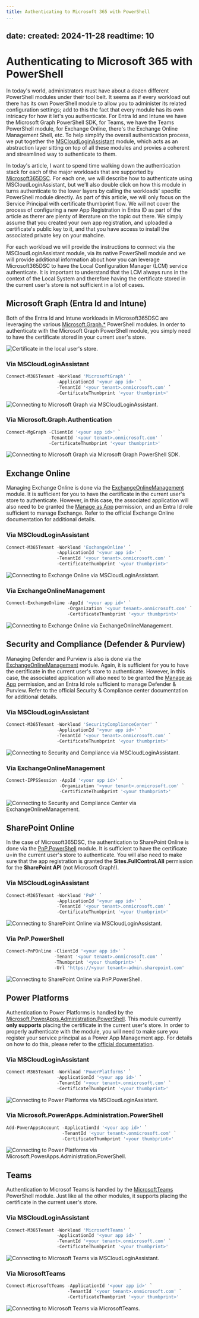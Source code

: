 ```yaml
---
title: Authenticating to Microsoft 365 with PowerShell
...
```

date:
  created: 2024-11-28
readtime: 10
---

<h1>Authenticating to Microsoft 365 with PowerShell</h1>

<p>In today's world, administrators must have about a dozen different PowerShell modules under their tool belt. It seems as if every workload out there has its own PowerShell module to allow you to administer its related configuration settings; add to this the fact that every module has its own intricacy for how it let's you authenticate. For Entra Id and Intune we have the Microsoft Graph PowerShell SDK, for Teams, we have the Teams PowerShell module, for Exchange Online, there's the Exchange Online Management Shell, etc. To help simplify the overall authentication process, we put together the <a href="https://GitHub.com/Microsoft/MSCloudLoginAssistant">MSCloudLoginAssistant</a> module, which acts as an abstraction layer sitting on top of all these modules and provies a coherent and streamlined way to authenticate to them.</p>

<p>In today's article, I want to spend time walking down the authentication stack for each of the major workloads that are supported by <a href="https://Microsoft365DSC.com">Microsoft365DSC</a>. For each one, we will describe how to authenticate using MSCloudLoginAssistant, but we'll also double click on how this module in turns authenticate to the lower layers by calling the workloads' specific PowerShell module directly. As part of this article, we will only focus on the Service Principal with certificate thumbprint flow. We will not cover the process of configuring a new App Registration in Entra ID as part of the article as therer are plenty of literature on the topic out there. We simply assume that you created your own app registration, and uploaded a certificate's public key to it, and that you have access to install the associated private key on your mahcine.</p>

<p>For each workload we will provide the instructions to connect via the MSCloudLoginAssistant module, via its native PowerShell module and we will provide additional information about how you can leverage Microsoft365DSC to have the Local Configuration Manager (LCM) service authenticate. It is important to understand that the LCM always runs in the context of the Local System and therefore having the certificate stored in the current user's store is not sufficient in a lot of cases.</p>

<h2>Microsoft Graph (Entra Id and Intune)</h2>
<p>Both of the Entra Id and Intune workloads in Microsoft365DSC are leveraging the various <a href="https://www.powershellgallery.com/packages/Microsoft.Graph.Authentication/">Microsoft.Graph.*</a> PowerShell modules. In order to authenticate with the Microsoft Graph PowerShell module, you simply need to have the certificate stored in your current user's store.</p>

<img src="/blog/2024/authenticating-with-powershell/images/certlocaluser.png" alt="Certificate in the local user's store." />

<h3>Via MSCloudLoginAssistant</h3>

``` powershell
Connect-M365Tenant -Workload 'MicrosoftGraph' `
                   -ApplicationId '<your app id>' `
                   -TenantId '<your tenant>.onmicrosoft.com' `
                   -CertificateThumbprint '<your thumbprint>'
```
<img src="/blog/2024/authenticating-with-powershell/images/graphmscloud.png" alt="Connecting to Microsoft Graph via MSCloudLoginAssistant." />

<h3>Via Microsoft.Graph.Authentication</h3>

``` powershell
Connect-MgGraph -ClientId '<your app id>' `
                -TenantId '<your tenant>.onmicrosoft.com' `
                -CertificateThumbprint '<your thumbprint>'
```
<img src="/blog/2024/authenticating-with-powershell/images/graphwithmodule.png" alt="Connecting to Microsoft Graph via Microsoft Graph PowerShell SDK." />

<h2>Exchange Online</h2>
<p>Managing Exchange Online is done via the <a href="https://www.powershellgallery.com/packages/ExchangeOnlineManagement/">ExchangeOnlineManagement</a> module. It is sufficient for you to have the certificate in the current user's store to authenticate. However, in this case, the associated application will also need to be granted the <a href="https://learn.microsoft.com/en-us/powershell/exchange/app-only-auth-powershell-v2?view=exchange-ps#select-and-assign-the-api-permissions-from-the-portal">Manage as App</a> permission, and an Entra Id role sufficient to manage Exchange. Refer to the official Exchange Online documentation for additional details.</p>

<h3>Via MSCloudLoginAssistant</h3>

``` powershell
Connect-M365Tenant -Workload 'ExchangeOnline' `
                   -ApplicationId '<your app id>' `
                   -TenantId '<your tenant>.onmicrosoft.com' `
                   -CertificateThumbprint '<your thumbprint>'
```

<img src="/blog/2024/authenticating-with-powershell/images/exomscloud.png" alt="Connecting to Exchange Online via MSCloudLoginAssistant." />

<h3>Via ExchangeOnlineManagement</h3>

``` powershell
Connect-ExchangeOnline -AppId '<your app id>' `
                       -Organization '<your tenant>.onmicrosoft.com' `
                       -CertificateThumbprint '<your thumbprint>'
```
<img src="/blog/2024/authenticating-with-powershell/images/exomodule.png" alt="Connecting to Exchange Online via ExchangeOnlineManagement." />

<h2>Security and Compliance (Defender & Purview)</h2>
<p>Managing Defender and Purview is also is done via the <a href="https://www.powershellgallery.com/packages/ExchangeOnlineManagement/">ExchangeOnlineManagement</a> module. Again, it is sufficient for you to have the certificate in the current user's store to authenticate. However, in this case, the associated application will also need to be granted the <a href="https://learn.microsoft.com/en-us/powershell/exchange/app-only-auth-powershell-v2?view=exchange-ps#select-and-assign-the-api-permissions-from-the-portal">Manage as App</a> permission, and an Entra Id role sufficient to manage Defender & Purview. Refer to the official Security & Compliance center documentation for additional details.</p>

<h3>Via MSCloudLoginAssistant</h3>

``` powershell
Connect-M365Tenant -Workload 'SecurityComplianceCenter' `
                   -ApplicationId '<your app id>' `
                   -TenantId '<your tenant>.onmicrosoft.com' `
                   -CertificateThumbprint '<your thumbprint>'
```

<img src="/blog/2024/authenticating-with-powershell/images/scmscloud.png" alt="Connecting to Security and Compliance via MSCloudLoginAssistant." />

<h3>Via ExchangeOnlineManagement</h3>

``` powershell
Connect-IPPSSession -AppId '<your app id>' `
                    -Organization '<your tenant>.onmicrosoft.com' `
                    -CertificateThumbprint '<your thumbprint>'
```
<img src="/blog/2024/authenticating-with-powershell/images/scmodule.png" alt="Connecting to Security and Compliance Center via ExchangeOnlineManagement." />

<h2>SharePoint Online</h2>
<p>In the case of Microsoft365DSC, the authentication to SharePoint Online is done via the <a href="https://www.powershellgallery.com/packages/PnP.PowerShell/">PnP.PowerShell</a> module. It is sufficient to have the certificate u=in the current user's store to authenticate. You will also need to make sure that the app registration is granted the <strong>Sites.FullControl.All</strong> permission for the <strong>SharePoint API</strong> (not Microsoft Graph!). </p>

<h3>Via MSCloudLoginAssistant</h3>

``` powershell
Connect-M365Tenant -Workload 'PnP' `
                   -ApplicationId '<your app id>' `
                   -TenantId '<your tenant>.onmicrosoft.com' `
                   -CertificateThumbprint '<your thumbprint>'
```

<img src="/blog/2024/authenticating-with-powershell/images/pnpmscloud.png" alt="Connecting to SharePoint Online via MSCloudLoginAssistant." />

<h3>Via PnP.PowerShell</h3>

``` powershell
Connect-PnPOnline -ClientId '<your app id>' `
                  -Tenant '<your tenant>.onmicrosoft.com' `
                  -Thumbprint '<your thumbprint>' `
                  -Url 'https://<your tenant>-admin.sharepoint.com'
```
<img src="/blog/2024/authenticating-with-powershell/images/pnpModule.png" alt="Connecting to SharePoint Online via PnP.PowerShell." />

<h2>Power Platforms</h2>
<p>Authentication to Power Platforms is handled by the <a href="https://www.powershellgallery.com/packages/Microsoft.PowerApps.Administration.PowerShell/">Microsoft.PowerApps.Administration.PowerShell</a>. This module currently <strong>only supports</strong> placing the certificate in the current user's store. In order to properly authenticate with the module, you will need to make sure you register your service principal as a Power App Management app. For details on how to do this, please refer to the <a href="https://learn.microsoft.com/en-us/power-platform/admin/powershell-create-service-principal#registering-an-admin-management-application">official documentation</a>.</p>

<h3>Via MSCloudLoginAssistant</h3>

``` powershell
Connect-M365Tenant -Workload 'PowerPlatforms' `
                   -ApplicationId '<your app id>' `
                   -TenantId '<your tenant>.onmicrosoft.com' `
                   -CertificateThumbprint '<your thumbprint>'
```

<img src="/blog/2024/authenticating-with-powershell/images/powermscloud.png" alt="Connecting to Power Platforms via MSCloudLoginAssistant." />

<h3>Via Microsoft.PowerApps.Administration.PowerShell</h3>

``` powershell
Add-PowerAppsAccount -ApplicationId '<your app id>' `
                     -TenantId '<your tenant>.onmicrosoft.com' `
                     -CertificateThumbprint '<your thumbprint>'
```
<img src="/blog/2024/authenticating-with-powershell/images/powermodule.png" alt="Connecting to Power Platforms via Microsoft.PowerApps.Administration.PowerShell." />

<h2>Teams</h2>
<p>Authentication to Microsof Teams is handled by the <a href = "https://www.powershellgallery.com/packages/MicrosoftTeams/">MicrosoftTeams</a> PowerShell module. Just like all the other modules, it supports placing the certificate in the current user's store.</p>

<h3>Via MSCloudLoginAssistant</h3>

``` powershell
Connect-M365Tenant -Workload 'MicrosoftTeams' `
                   -ApplicationId '<your app id>' `
                   -TenantId '<your tenant>.onmicrosoft.com' `
                   -CertificateThumbprint '<your thumbprint>'
```

<img src="/blog/2024/authenticating-with-powershell/images/teamsmscloud.png" alt="Connecting to Microsoft Teams via MSCloudLoginAssistant." />

<h3>Via MicrosoftTeams</h3>

``` powershell
Connect-MicrosoftTeams -ApplicationId '<your app id>' `
                       -TenantId '<your tenant>.onmicrosoft.com' `
                       -CertificateThumbprint '<your thumbprint>'
```
<img src="/blog/2024/authenticating-with-powershell/images/teamsModule.png" alt="Connecting to Microsoft Teams via MicrosoftTeams." />